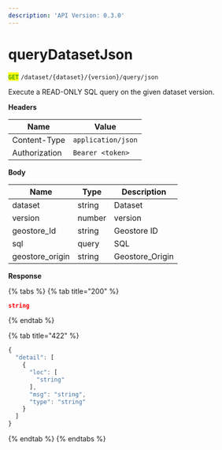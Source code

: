 ```yaml
---
description: 'API Version: 0.3.0'
---
```


# queryDatasetJson

<mark style="color:green;">`GET`</mark> `/dataset/{dataset}/{version}/query/json`

Execute a READ-ONLY SQL query on the given dataset version.

**Headers**

| Name          | Value              |
| ------------- | ------------------ |
| Content-Type  | `application/json` |
| Authorization | `Bearer <token>`   |

**Body**

| Name             | Type   | Description      |
| ---------------- | ------ | ---------------- |
| dataset          | string | Dataset          |
| version          | number | version          |
| geostore\_Id     | string | Geostore ID      |
| sql              | query  | SQL              |
| geostore\_origin | string | Geostore\_Origin |

**Response**

{% tabs %}
{% tab title="200" %}
```json
string
```
{% endtab %}

{% tab title="422" %}
```javascript
{
  "detail": [
    {
      "loc": [
        "string"
      ],
      "msg": "string",
      "type": "string"
    }
  ]
}
```
{% endtab %}
{% endtabs %}
